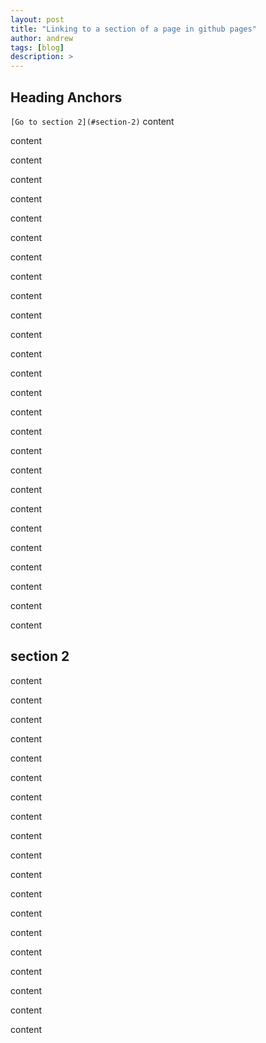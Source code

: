 ```yaml
---
layout: post
title: "Linking to a section of a page in github pages"
author: andrew
tags: [blog]
description: >
---
```



## Heading Anchors

`[Go to section 2](#section-2)`
content

content

content

content

content

content

content

content

content

content

content

content

content

content

content

content

content

content

content

content

content

content

content

content

content

content

content




## section 2

content

content

content

content

content

content

content

content

content

content

content

content

content

content

content

content

content

content

content

